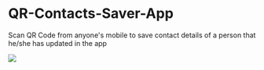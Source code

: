 # QR-Contacts-Saver-App
Scan QR Code from anyone's mobile to save contact details of a person that he/she has updated in the app

<img src = "https://devashishthakur.github.io/assets/images/contactsn.jpg">
